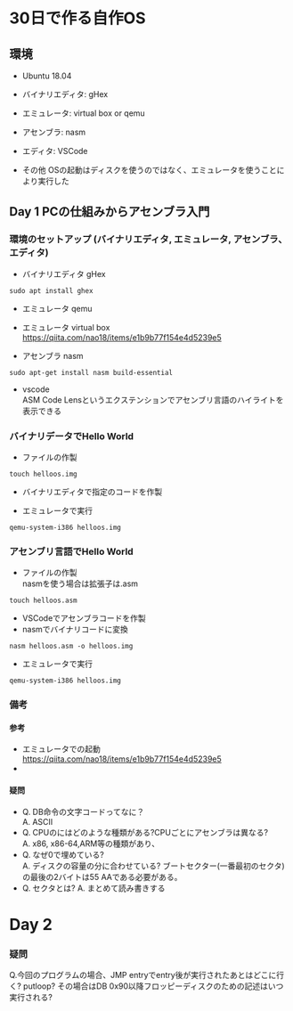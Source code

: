 # 30日で作る自作OS
## 環境
- Ubuntu 18.04
- バイナリエディタ: gHex 
- エミュレータ:  virtual box or qemu
- アセンブラ: nasm
- エディタ: VSCode

- その他
OSの起動はディスクを使うのではなく、エミュレータを使うことにより実行した


## Day 1 PCの仕組みからアセンブラ入門
### 環境のセットアップ (バイナリエディタ, エミュレータ, アセンブラ、エディタ)
- バイナリエディタ gHex  
```code:
sudo apt install ghex
```
- エミュレータ qemu

- エミュレータ virtual box
https://qiita.com/nao18/items/e1b9b77f154e4d5239e5

- アセンブラ nasm

```
sudo apt-get install nasm build-essential
```

- vscode  
ASM Code Lensというエクステンションでアセンブリ言語のハイライトを表示できる

### バイナリデータでHello World

- ファイルの作製
```code:linux
touch helloos.img
```
- バイナリエディタで指定のコードを作製  

- エミュレータで実行
```
qemu-system-i386 helloos.img 
```

### アセンブリ言語でHello World
- ファイルの作製  
nasmを使う場合は拡張子は.asm  
```
touch helloos.asm
```
- VSCodeでアセンブラコードを作製
- nasmでバイナリコードに変換
```
nasm helloos.asm -o helloos.img
```
- エミュレータで実行
```
qemu-system-i386 helloos.img 
```


### 備考
#### 参考
- エミュレータでの起動 https://qiita.com/nao18/items/e1b9b77f154e4d5239e5
- 

#### 疑問
- Q. DB命令の文字コードってなに？  
A. ASCII
- Q. CPUのにはどのような種類がある?CPUごとにアセンブラは異なる?  
A. x86, x86-64,ARM等の種類があり、
- Q. なぜ0で埋めている?  
A. ディスクの容量の分に合わせている? ブートセクター(一番最初のセクタ)の最後の2バイトは55 AAである必要がある。
- Q. セクタとは?
A. まとめて読み書きする

# Day 2

### 疑問
Q.今回のプログラムの場合、JMP entryでentry後が実行されたあとはどこに行く? putloop? その場合はDB 0x90以降フロッピーディスクのための記述はいつ実行される?